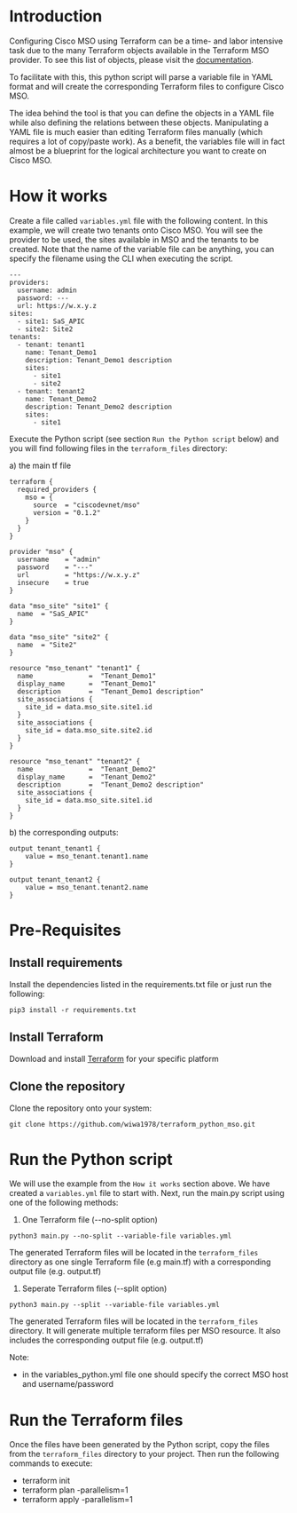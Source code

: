 # Introduction

Configuring Cisco MSO using Terraform can be a time- and labor intensive task due to the many Terraform objects available in the Terraform MSO provider. To see this list of objects, please visit the [documentation](https://registry.terraform.io/providers/CiscoDevNet/mso/latest/docs).

To facilitate with this, this python script will parse a variable file in YAML format and will create the corresponding Terraform files to configure Cisco MSO. 

The idea behind the tool is that you can define the objects in a YAML file while also defining the relations between these objects. Manipulating a YAML file is much easier than editing Terraform files manually (which requires a lot of copy/paste work). As a benefit, the variables file will in fact almost be a blueprint for the logical architecture you want to create on Cisco MSO.

# How it works

Create a file called `variables.yml` file with the following content. In this example, we will create two tenants onto Cisco MSO. You will see the provider to be used, the sites available in MSO and the tenants to be created. Note that the name of the variable file can be anything, you can specify the filename using the CLI when executing the script.
```
---
providers:
  username: admin
  password: ---
  url: https://w.x.y.z
sites: 
  - site1: SaS_APIC
  - site2: Site2
tenants: 
  - tenant: tenant1
    name: Tenant_Demo1
    description: Tenant_Demo1 description
    sites: 
      - site1
      - site2
  - tenant: tenant2
    name: Tenant_Demo2
    description: Tenant_Demo2 description
    sites: 
      - site1
```
Execute the Python script (see section `Run the Python script` below) and you will find following files in the `terraform_files` directory:

a) the main tf file

```
terraform {
  required_providers {
    mso = {
      source  = "ciscodevnet/mso"
      version = "0.1.2"
    }
  }
}

provider "mso" {
  username    = "admin"
  password    = "---"
  url         = "https://w.x.y.z"
  insecure    = true
}

data "mso_site" "site1" {
  name  = "SaS_APIC"
}

data "mso_site" "site2" {
  name  = "Site2"
}

resource "mso_tenant" "tenant1" {
  name              =  "Tenant_Demo1"
  display_name      =  "Tenant_Demo1"
  description       =  "Tenant_Demo1 description"
  site_associations {
    site_id = data.mso_site.site1.id
  }
  site_associations {
    site_id = data.mso_site.site2.id
  }
}

resource "mso_tenant" "tenant2" {
  name              =  "Tenant_Demo2"
  display_name      =  "Tenant_Demo2"
  description       =  "Tenant_Demo2 description"
  site_associations {
    site_id = data.mso_site.site1.id
  }
}
```
b) the corresponding outputs:
```
output tenant_tenant1 {
    value = mso_tenant.tenant1.name
}

output tenant_tenant2 {
    value = mso_tenant.tenant2.name
}
```


# Pre-Requisites

## Install requirements
Install the dependencies listed in the requirements.txt file or just run the following:

```
pip3 install -r requirements.txt
```

## Install Terraform

Download and install [Terraform](https://www.terraform.io/downloads.html) for your specific platform

## Clone the repository

Clone the repository onto your system:

```
git clone https://github.com/wiwa1978/terraform_python_mso.git
```

# Run the Python script

We will use the example from the `How it works` section above. We have created a `variables.yml` file to start with. Next, run the main.py script using one of the following methods:

1) One Terraform file (--no-split option)
```
python3 main.py --no-split --variable-file variables.yml  
```
The generated Terraform files will be located in the `terraform_files` directory as one single Terraform file (e.g main.tf) with a corresponding output file (e.g. output.tf)

1) Seperate Terraform files (--split option)
```
python3 main.py --split --variable-file variables.yml  
```
The generated Terraform files will be located in the `terraform_files` directory. It will generate multiple terraform files per MSO resource. It also includes the corresponding output file (e.g. output.tf)

Note:
- in the variables_python.yml file one should specify the correct MSO host and username/password

# Run the Terraform files

Once the files have been generated by the Python script, copy the files from the `terraform_files` directory to your project. Then run the following commands to execute:

- terraform init
- terraform plan -parallelism=1
- terraform apply -parallelism=1
